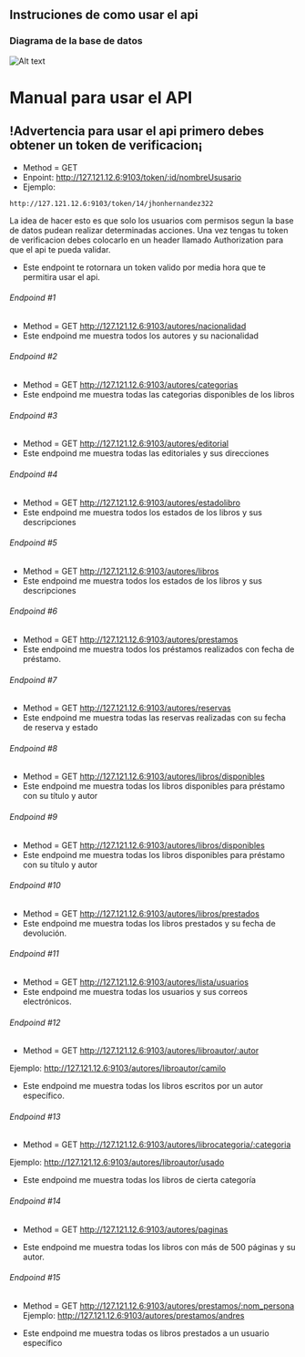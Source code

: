 ## Instruciones de como usar el api

### Diagrama de la base de datos
![Alt text](./img/diagrama.png)

# Manual para usar el API 
## !Advertencia para usar el api primero debes obtener un token de verificacion¡
- Method = GET
- Enpoint:  http://127.121.12.6:9103/token/:id/nombreUsusario
- Ejemplo:
```
http://127.121.12.6:9103/token/14/jhonhernandez322
```
La idea de hacer esto es que solo los usuarios com permisos segun la base de datos
pudean realizar determinadas acciones.
Una vez tengas tu token de verificacion debes colocarlo en un header llamado Authorization para que el api te pueda validar.

- Este endpoint te rotornara un token valido por media hora que te permitira usar el api.



###### Endpoind #1
- Method = GET
http://127.121.12.6:9103/autores/nacionalidad
- Este endpoind me muestra todos los autores y su nacionalidad


###### Endpoind #2
- Method = GET
http://127.121.12.6:9103/autores/categorias
- Este endpoind me muestra todas las categorias disponibles de los libros


###### Endpoind #3
- Method = GET
http://127.121.12.6:9103/autores/editorial
- Este endpoind me muestra todas las editoriales y sus direcciones


###### Endpoind #4
- Method = GET
http://127.121.12.6:9103/autores/estadolibro
- Este endpoind me muestra todos los estados de los libros y sus descripciones


###### Endpoind #5
- Method = GET
http://127.121.12.6:9103/autores/libros
- Este endpoind me muestra todos los estados de los libros y sus descripciones


###### Endpoind #6
- Method = GET
http://127.121.12.6:9103/autores/prestamos
- Este endpoind me muestra todos los préstamos realizados con fecha de préstamo.

###### Endpoind #7
- Method = GET
http://127.121.12.6:9103/autores/reservas
- Este endpoind me muestra todas las reservas realizadas con su fecha de reserva y estado


###### Endpoind #8
- Method = GET
http://127.121.12.6:9103/autores/libros/disponibles
- Este endpoind me muestra todas los libros disponibles para préstamo con su título y autor


###### Endpoind #9
- Method = GET
http://127.121.12.6:9103/autores/libros/disponibles
- Este endpoind me muestra todas los libros disponibles para préstamo con su título y autor


###### Endpoind #10
- Method = GET
http://127.121.12.6:9103/autores/libros/prestados
- Este endpoind me muestra todas los libros prestados y su fecha de devolución.

###### Endpoind #11
- Method = GET
http://127.121.12.6:9103/autores/lista/usuarios
- Este endpoind me muestra todas  los usuarios y sus correos electrónicos.

###### Endpoind #12
- Method = GET
http://127.121.12.6:9103/autores/libroautor/:autor

Ejemplo: http://127.121.12.6:9103/autores/libroautor/camilo
- Este endpoind me muestra todas  los libros escritos por un autor específico.


###### Endpoind #13
- Method = GET
http://127.121.12.6:9103/autores/librocategoria/:categoria

Ejemplo: http://127.121.12.6:9103/autores/libroautor/usado
- Este endpoind me muestra todas   los libros de cierta categoría

###### Endpoind #14
- Method = GET
http://127.121.12.6:9103/autores/paginas

- Este endpoind me muestra todas los libros con más de 500 páginas y su autor.

###### Endpoind #15
- Method = GET
http://127.121.12.6:9103/autores/prestamos/:nom_persona
Ejemplo: http://127.121.12.6:9103/autores/prestamos/andres

- Este endpoind me muestra todas os libros prestados a un usuario específico








